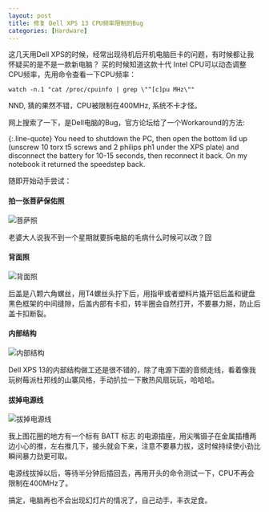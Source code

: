 ```yaml
---
layout: post
title: 修复 Dell XPS 13 CPU频率限制的Bug
categories: [Hardware]
---
```


这几天用Dell XPS的时候，经常出现待机后开机电脑巨卡的问题，有时候都让我怀疑买的是不是一款新电脑？
买的时候知道这款十代 Intel CPU可以动态调整CPU频率，先用命令查看一下CPU频率：

```
watch -n.1 "cat /proc/cpuinfo | grep \"^[c]pu MHz\""
```

NND, 猜的果然不错，CPU被限制在400MHz, 系统不卡才怪。

网上搜索了一下，是Dell电脑的Bug，官方论坛给了一个Workaround的方法:

{:.line-quote}
You need to shutdown the PC, then open the bottom lid up (unscrew 10 torx t5 screws and 2 philips ph1 under the XPS plate) and disconnect the battery for 10-15 seconds, then reconnect it back. On my notebook it returned the speedstep back.

随即开始动手尝试：

#### 拍一张菩萨保佑照
![菩萨照]({{site.url}}/pics/fix-dell-xps-cpu-limit/4.jpg)

老婆大人说我不到一个星期就要拆电脑的毛病什么时候可以改？囧

#### 背面照
![背面照]({{site.url}}/pics/fix-dell-xps-cpu-limit/3.jpg)

后盖是八颗六角螺丝，用T4螺丝头拧下后，用指甲或者塑料片撬开铝后盖和键盘黑色框架的中间缝隙，后盖内部有卡扣，转半圈会自然打开，不要暴力掰，防止后盖卡扣断裂。

#### 内部结构
![内部结构]({{site.url}}/pics/fix-dell-xps-cpu-limit/2.jpg)

Dell XPS 13的内部结构做工还是很不错的，除了电源下面的音频走线，看着像我玩树莓派杜邦线的山寨风格，手动扒拉一下散热风扇玩玩，哈哈哈。

#### 拔掉电源线

![拔掉电源线]({{site.url}}/pics/fix-dell-xps-cpu-limit/1.jpg)

我上图花圈的地方有一个标有 BATT 标志 的电源插座，用尖嘴镊子在金属插槽两边小心的推，左右推几下，接头就会下来，注意不要暴力拔，这时候持续使小劲比瞬间暴力劲更可取。

电源线拔掉以后，等待半分钟后插回去，再用开头的命令测试一下，CPU不再会限制在400MHz了。

搞定，电脑再也不会出现幻灯片的情况了，自己动手，丰衣足食。
